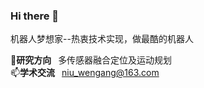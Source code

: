 ### Hi there 👋
机器人梦想家--热衷技术实现，做最酷的机器人

🔭**研究方向**&ensp; 多传感器融合定位及运动规划   
📫**学术交流**&ensp; niu_wengang@163.com 
